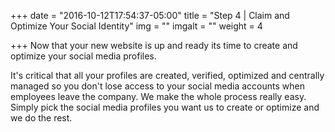 +++
date = "2016-10-12T17:54:37-05:00"
title = "Step 4 | Claim and Optimize Your Social Identity"
img = ""
imgalt = ""
weight = 4

+++
Now that your new website is up and ready its time to create and optimize your social media profiles.
<!--more-->

It's critical that all your profiles are created, verified, optimized and centrally managed so you don't lose access to your social media accounts when employees leave the company. We make the whole process really easy. Simply pick the social media profiles you want us to create or optimize and we do the rest.
